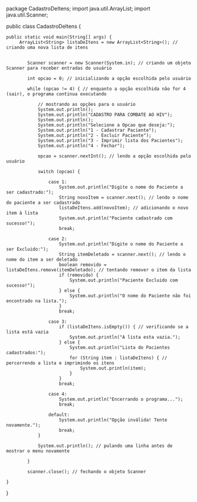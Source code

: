 package CadastroDeItens;
import java.util.ArrayList;
import java.util.Scanner;

public class CadastroDeItens {

	public static void main(String[] args) {
		 ArrayList<String> listaDeItens = new ArrayList<String>(); // criando uma nova lista de itens
	      
		 	
	        Scanner scanner = new Scanner(System.in); // criando um objeto Scanner para receber entradas do usuário
	        
	        int opcao = 0; // inicializando a opção escolhida pelo usuário
	        
	        while (opcao != 4) { // enquanto a opção escolhida não for 4 (sair), o programa continua executando
	            
	            // mostrando as opções para o usuário
	        	System.out.println();
	        	System.out.println("CADASTRO PARA COMBATE AO HIV");
	        	System.out.println();
	            System.out.println("Selecione a Opcao que deseja:");
	            System.out.println("1 - Cadastrar Paciente");
	            System.out.println("2 - Excluir Paciente");
	            System.out.println("3 - Imprimir lista dos Pacientes");
	            System.out.println("4 - Fechar");
	            
	            opcao = scanner.nextInt(); // lendo a opção escolhida pelo usuário
	            
	            switch (opcao) {
	                
	                case 1:
	                    System.out.println("Digite o nome do Paciente a ser cadastrado:");
	                    String novoItem = scanner.next(); // lendo o nome do paciente a ser cadastrado
	                    listaDeItens.add(novoItem); // adicionando o novo item à lista
	                    System.out.println("Paciente cadastrado com sucesso!");
	                    break;
	                
	                case 2:
	                    System.out.println("Digite o nome do Paciente a ser Excluido:");
	                    String itemDeletado = scanner.next(); // lendo o nome do item a ser deletado
	                    boolean removido = listaDeItens.remove(itemDeletado); // tentando remover o item da lista
	                    if (removido) {
	                        System.out.println("Paciente Excluido com sucesso!");
	                    } else {
	                        System.out.println("O nome do Paciente não foi encontrado na lista.");
	                    }
	                    break;
	                
	                case 3:
	                    if (listaDeItens.isEmpty()) { // verificando se a lista está vazia
	                        System.out.println("A lista esta vazia.");
	                    } else {
	                        System.out.println("Lista do Pacientes cadastrados:");
	                        for (String item : listaDeItens) { // percorrendo a lista e imprimindo os itens
	                            System.out.println(item);
	                        }
	                    }
	                    break;
	                
	                case 4:
	                    System.out.println("Encerrando o programa...");
	                    break;
	                
	                default:
	                    System.out.println("Opção inválida! Tente novamente.");
	                    break;
	            }
	            
	            System.out.println(); // pulando uma linha antes de mostrar o menu novamente
	            
	        }
	        
	        scanner.close(); // fechando o objeto Scanner

	}

}
